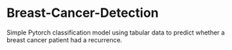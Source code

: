 # Breast-Cancer-Detection

Simple Pytorch classification model using tabular data to predict whether a breast cancer patient had a recurrence. 
